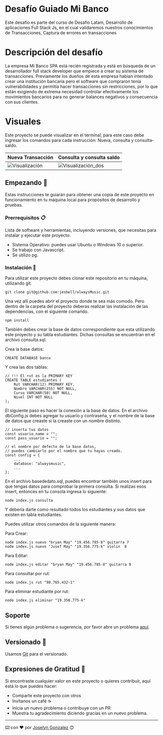 # Desafío Guiado Mi Banco
Este desafío es parte del curso de Desafio Latam, Desarrollo de aplicaciones Full Stack Js, en el cual validaremos nuestros conocimientos de Transacciones, Captura de errores en transacciones


# Descripción del desafío
La empresa Mi Banco SPA está recién registrada y está en búsqueda de un desarrollador full stack developer que empiece a crear su sistema de transacciones. Previamente los dueños de esta empresa habían intentado crear una institución bancaria pero el software que compraron tenía vulnerabilidades y permitía hacer transacciones sin restricciones, por lo que están exigiendo de extrema necesidad controlar efectivamente los movimientos bancarios para no generar balances negativos y consecuencia con sus clientes.


# Visuales

Este proyecto se puede visualizar en el terminal, para este caso debe ingresar los comandos para cada instrucción: Nueva, consulta y consulta-saldo.

| Nueva Transacción | Consulta y consulta saldo |
| --- | --- |
| ![Visualización](/assets/visual_1.png)| ![Visualización_dos](/assets/visual_2.png) |



## Empezando 🚀

Estas instrucciones te guiarán para obtener una copia de este proyecto en funcionamiento en tu máquina local para propósitos de desarrollo y pruebas.

### Prerrequisitos 📋

Lista de software y herramientas, incluyendo versiones, que necesitas para instalar y ejecutar este proyecto:

- Sistema Operativo: puedes usar Ubuntu o Windows 10 o superior.
- Se trabajo con Javascript.
- Se utilizo pg.

### Instalación 🔧

Para utilizar este proyecto debes clonar este repositorio en tu máquina, utilizando git.

```
git clone git@github.com:jesbell/alwaysMusic.git
```

Una vez allí puedes abrir el proyecto donde te sea más comodo. Pero dentro de la carpeta del proyecto deberas realizar las instalación de las dependencias, con el siguiente comando.

```
npm install
```

También debes crear la base de datos correspondiente que esta utilizando este proyecto y su tabla estudiantes. Dichas consultas se encuentran en el archivo consulta.sql.

Crea la base datos: 
```
CREATE DATABASE banco
```
Y crea las dos tablas: 
```
// !!! El rut es la PRIMARY KEY
CREATE TABLE estudiantes (
    Rut VARCHAR(12) PRIMARY KEY,
    Nombre VARCHAR(255) NOT NULL,
    Curso VARCHAR(50) NOT NULL,
    Nivel INT NOT NULL
); 
```

El siguiente paso es hacer la conexión a la base de datos. En el archivo dbConfig.js debes agregar tu usuario y contraseña, y el nombre de la base de datos que creaste si la creaste con un nombre distinto.
```
// inserta tus datos
const usuario_name = "";
const pass_usuario = "";
```

``` 
// el nombre por defecto de la base datos, 
// puedes cambiarlo por el nombre que tu hayas creado.
const config = {
    ...
    database: "alwaysmusic",
    ...
};
```

En el archivo basededato.sql, puedes encontrar también unos insert para que tengas datos para comprobar la primera consulta. 
Si realizas esos insert, entonces en tu consola ingresa lo siguiente:

```
node index.js consulta
```
Y debería darte como resultado todos los estudiantes y sus datos que existen en tabla estudiantes.

Puedes utilizar otros comandos de la siguiente manera:

Para Crear:
``````
node index.js nuevo "bryan May" "19.456.785-8" guitarra 7
node index.js nuevo "Jusef May" "19.356.775-k" violin  8
``````
Para Editar:
```
node index.js editar "bryan May" "19.456.785-8" guitarra 9
```
Para consultar por rut:
```
node index.js rut "98.765.432-1"
```
Para eliminar estudiante por rut:
```
node index.js eliminar "19.356.775-k"
```


## Soporte

Si tienes algún problema o sugerencia, por favor abre un problema [aquí](https://github.com/jesbell/alwaysMusic/issues).

## Versionado  📌

Usamos [Git](https://git-scm.com) para el versionado.

## Expresiones de Gratitud 🎁

Si encontraste cualquier valor en este proyecto o quieres contribuir, aquí está lo que puedes hacer:

- Comparte este proyecto con otros
- Invítanos un café ☕
- Inicia un nuevo problema o contribuye con un PR
- Muestra tu agradecimiento diciendo gracias en un nuevo problema.

---

⌨️ con ❤️ por [Joselyn Gonzalez](https://github.com/jesbell) 😊
